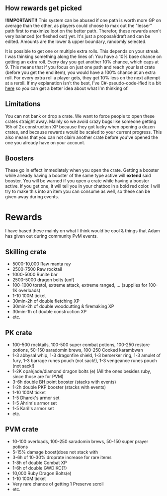 ## How rewards get picked

**!!IMPORTANT!!**
This system can be abused if one path is worth more GP on average than the other, as players could choose to max out the "lesser" path first to maximize loot on the better path. Therefor, these rewards aren't very balanced (or fleshed out) yet. It's just a proposal/draft and can be edited.
Amounts are the lower & upper boundary, randomly selected. 

It is possible to get one or multiple extra rolls. This depends on your streak. I was thinking something along the lines of: 
You have a 10% base chance on getting an extra roll. Every day you get another 10% chance, which caps at 9. This means that if you focus on just one path and reach your last crate (before you get the end item), you would have a 100% chance at an extra roll. For every extra roll a player gets, they get 10% less on the next attempt at a reroll. If my explanation isn't the best, I've C#-pseudo-code-ified it a bit [here](https://github.com/LievenGeryl/voteshoppkh/blob/main/roll.cs) so you can get a better idea about what I'm thinking of.


## Limitations
You can not bank or drop a crate. We want to force people to open these crates straight away. Mainly so we avoid crazy bugs like someone getting 16h of 2x construction XP because they got lucky when opening a dozen crates, and because rewards would be scaled to your current progress. This also means that you can not claim another crate before you've opened the one you already have on your account.

## Boosters
These go in effect immediately when you open the crate. Getting a booster while already having a booster of the same type active will **extend** said booster. You will be warned if you open a crate while having a booster active. If you get one, it will tell you in your chatbox in a bold red color. I will try to make this into an item you can consume as well, so these can be given away during events.


# Rewards
I have based these mainly on what I think would be cool & things that Adam has given out during community PvM events.

## Skilling crate

- 5000-10,000 Raw manta ray
- 2500-7500 Raw rocktail
- 1000-5000 Runite bar
- 2500-5000 dragon bolts (unf)
- 100-1000 torstol, extreme attack, extreme ranged, ... (supplies for 100-1K overloads)
- 1-10 100M ticket
- 30min-2h of double fletching XP
- 30min-2h of double woodcutting & firemaking XP
- 30min-1h of double construction XP
- etc.

## PK crate
- 100-500 rocktails, 100-500 super combat potions, 100-250 restore potions, 50-150 saradomin brews, 100-250 Cooked karambwan
- 1-3 abbysal whip, 1-3 dragonfire shield, 1-3 berserker ring, 1-3 amulet of fury, 1-3 barrage runes pouch (not sack!), 1-3 vengeance runes pouch (not sack!)
- 1-2K opal/jade/diamond dragon bolts (e) (All the ones besides ruby, since those are for PVM)
- 3-6h double BH point booster (stacks with events)
- 1-2h double PKP booster (stacks with events)
- 1-10 100M ticket
- 1-5 Dharok's armor set
- 1-5 Ahrim's armor set
- 1-5 Karil's armor set
- etc.

## PVM crate

- 10-100 overloads, 100-250 saradomin brews, 50-150 super prayer potions
- 5-15% damage boost(does not stack with 
- 3-6h of 10-30% droprate increase for rare items
- 1-8h of double Combat XP
- 1-6h of double GWD KC(?)
- 10,000 Ruby Dragon Bolts(e)
- 1-10 100M ticket
- Very rare chance of getting 1 Preserve scroll
- etc.

